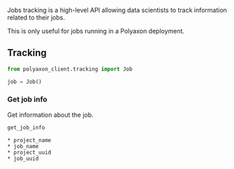 Jobs tracking is a high-level API allowing data scientists to track information related to their jobs.

This is only useful for jobs running in a Polyaxon deployment.

## Tracking

```python
from polyaxon_client.tracking import Job

job = Job()
```

### Get job info

Get information about the job.

```python
get_job_info
```

    * project_name
    * job_name
    * project_uuid
    * job_uuid


